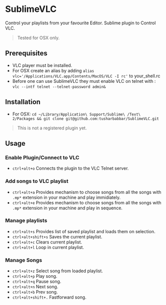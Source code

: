 # SublimeVLC
Control your playlists from your favourite Editor. Sublime plugin to Control VLC. 
> Tested for OSX only.

## Prerequisites
* VLC player must be installed.
* For OSX create an alias by adding `alias vlc='/Applications/VLC.app/Contents/MacOS/VLC -I rc'` to your\_shell.rc
* Before one can use SublimeVLC they must enable VLC on telnet with : `vlc --intf telnet --telnet-password admin&`

## Installation
* For OSX: `cd ~/Library/Application\ Support/Sublime\ /Text\ 2/Packages && git clone git@github.com:tusharbabbar/SublimeVLC.git`

> This is not a registered plugin yet.

## Usage
### Enable Plugin/Connect to VLC
* `ctrl+alt+o` Connects the plugin to the VLC Telnet server.

### Add songs to VLC playlist
* `ctrl+alt+a` Provides mechanism to choose songs from all the songs with `.mp*` extension in your machine and play immidiately.
* `ctrl+alt+e` Provides mechanism to choose songs from all the songs with `.mp*` extension in your machine and play in sequence.

### Manage playlists
* `ctrl+alt+s` Provides list of saved playlist and loads them on selection.
* `ctrl+alt+shift+s` Saves the current playlist.
* `ctrl+alt+c` Clears current playlist.
* `ctrl+alt+l` Loop in current playlist.

### Manage Songs
* `ctrl+alt+z` Select song from loaded playlist.
* `ctrl+alt+p` Play song.
* `ctrl+alt+q` Pause song.
* `ctrl+alt+n` Next song.
* `ctrl+alt+b` Prev song.
* `ctrl+alt+shift+.` Fastforward song.
